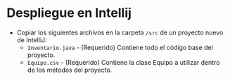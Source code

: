 # Despliegue en Intellij
- Copiar los siguientes archivos en la carpeta `/src` de un proyecto nuevo de IntelliJ:
  - `Inventario.java` - (Requerido) Contiene todo el código base del proyecto.
  - `Equipo.csv` - (Requerido) Contiene la clase Equipo a utilizar dentro de los métodos del proyecto.